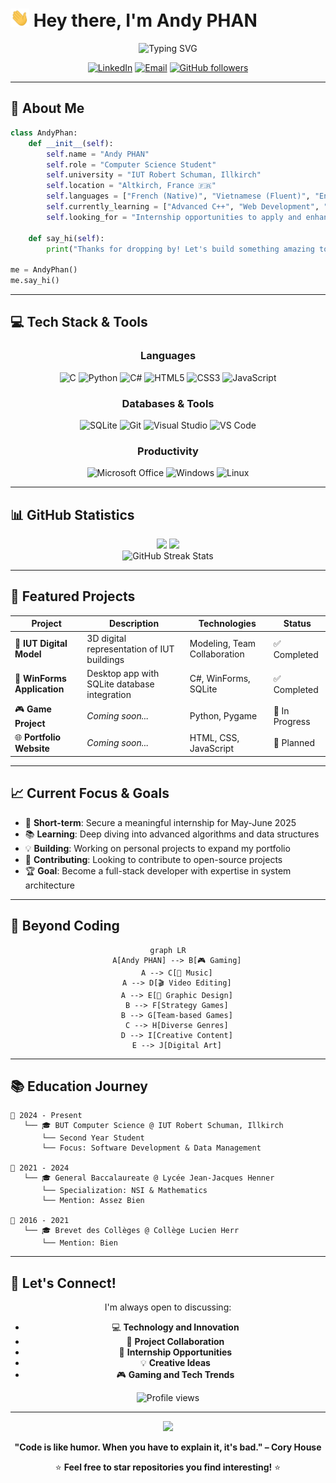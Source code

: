 # <img src="https://raw.githubusercontent.com/ABSphreak/ABSphreak/master/gifs/Hi.gif" width="30px"> Hey there, I'm Andy PHAN

<div align="center">
  <img src="https://readme-typing-svg.herokuapp.com?font=Fira+Code&weight=600&size=28&pause=1000&color=2E86C1&center=true&vCenter=true&width=600&lines=Computer+Science+Student;Full+Stack+Developer+in+Training;Problem+Solver+%26+Tech+Enthusiast" alt="Typing SVG" />
</div>

<div align="center">
  
  [![LinkedIn](https://img.shields.io/badge/LinkedIn-0077B5?style=for-the-badge&logo=linkedin&logoColor=white)](http://linkedin.com/in/andy-phan-293783385)
  [![Email](https://img.shields.io/badge/Email-D14836?style=for-the-badge&logo=gmail&logoColor=white)](mailto:andy.phan@etu.unistra.fr)
  [![GitHub followers](https://img.shields.io/github/followers/cestlelheure?style=for-the-badge&logo=github)](https://github.com/cestlelheure)
  
</div>

---

## 🚀 About Me

```python
class AndyPhan:
    def __init__(self):
        self.name = "Andy PHAN"
        self.role = "Computer Science Student"
        self.university = "IUT Robert Schuman, Illkirch"
        self.location = "Altkirch, France 🇫🇷"
        self.languages = ["French (Native)", "Vietnamese (Fluent)", "English (Intermediate)"]
        self.currently_learning = ["Advanced C++", "Web Development", "Database Management"]
        self.looking_for = "Internship opportunities to apply and enhance my skills"
    
    def say_hi(self):
        print("Thanks for dropping by! Let's build something amazing together 🚀")

me = AndyPhan()
me.say_hi()
```

---

## 💻 Tech Stack & Tools

<div align="center">

### Languages
![C](https://img.shields.io/badge/C-00599C?style=for-the-badge&logo=c&logoColor=white)
![Python](https://img.shields.io/badge/Python-3776AB?style=for-the-badge&logo=python&logoColor=white)
![C#](https://img.shields.io/badge/C%23-239120?style=for-the-badge&logo=c-sharp&logoColor=white)
![HTML5](https://img.shields.io/badge/HTML5-E34C26?style=for-the-badge&logo=html5&logoColor=white)
![CSS3](https://img.shields.io/badge/CSS3-1572B6?style=for-the-badge&logo=css3&logoColor=white)
![JavaScript](https://img.shields.io/badge/JavaScript-F7DF1E?style=for-the-badge&logo=javascript&logoColor=black)

### Databases & Tools
![SQLite](https://img.shields.io/badge/SQLite-07405E?style=for-the-badge&logo=sqlite&logoColor=white)
![Git](https://img.shields.io/badge/Git-F05032?style=for-the-badge&logo=git&logoColor=white)
![Visual Studio](https://img.shields.io/badge/Visual_Studio-5C2D91?style=for-the-badge&logo=visual%20studio&logoColor=white)
![VS Code](https://img.shields.io/badge/VS_Code-007ACC?style=for-the-badge&logo=visual%20studio%20code&logoColor=white)

### Productivity
![Microsoft Office](https://img.shields.io/badge/Microsoft_Office-D83B01?style=for-the-badge&logo=microsoft-office&logoColor=white)
![Windows](https://img.shields.io/badge/Windows-0078D6?style=for-the-badge&logo=windows&logoColor=white)
![Linux](https://img.shields.io/badge/Linux-FCC624?style=for-the-badge&logo=linux&logoColor=black)

</div>

---

## 📊 GitHub Statistics

<div align="center">
  <img height="180em" src="https://github-readme-stats.vercel.app/api?username=cestlelheure&show_icons=true&theme=tokyonight&include_all_commits=true&count_private=true"/>
  <img height="180em" src="https://github-readme-stats.vercel.app/api/top-langs/?username=cestlelheure&layout=compact&langs_count=8&theme=tokyonight"/>
</div>

<div align="center">
  <img src="https://github-readme-streak-stats.herokuapp.com/?user=cestlelheure&theme=tokyonight" alt="GitHub Streak Stats"/>
</div>

---

## 🎯 Featured Projects

<div align="center">

| Project | Description | Technologies | Status |
|---------|-------------|--------------|--------|
| 🏫 **IUT Digital Model** | 3D digital representation of IUT buildings | Modeling, Team Collaboration | ✅ Completed |
| 💼 **WinForms Application** | Desktop app with SQLite database integration | C#, WinForms, SQLite | ✅ Completed |
| 🎮 **Game Project** | *Coming soon...* | Python, Pygame | 🔄 In Progress |
| 🌐 **Portfolio Website** | *Coming soon...* | HTML, CSS, JavaScript | 📝 Planned |

</div>

---

## 📈 Current Focus & Goals

- 🎯 **Short-term**: Secure a meaningful internship for May-June 2025
- 📚 **Learning**: Deep diving into advanced algorithms and data structures
- 💡 **Building**: Working on personal projects to expand my portfolio
- 🤝 **Contributing**: Looking to contribute to open-source projects
- 🏆 **Goal**: Become a full-stack developer with expertise in system architecture

---

## 🎨 Beyond Coding

<div align="center">

```mermaid
graph LR
    A[Andy PHAN] --> B[🎮 Gaming]
    A --> C[🎵 Music]
    A --> D[🎬 Video Editing]
    A --> E[🎨 Graphic Design]
    B --> F[Strategy Games]
    B --> G[Team-based Games]
    C --> H[Diverse Genres]
    D --> I[Creative Content]
    E --> J[Digital Art]
```

</div>

---

## 📚 Education Journey

```
📍 2024 - Present
   └── 🎓 BUT Computer Science @ IUT Robert Schuman, Illkirch
       └── Second Year Student
       └── Focus: Software Development & Data Management

📍 2021 - 2024
   └── 🎓 General Baccalaureate @ Lycée Jean-Jacques Henner
       └── Specialization: NSI & Mathematics
       └── Mention: Assez Bien

📍 2016 - 2021
   └── 🎓 Brevet des Collèges @ Collège Lucien Herr
       └── Mention: Bien
```

---

## 💬 Let's Connect!

<div align="center">

I'm always open to discussing:
- 💻 **Technology and Innovation**
- 🚀 **Project Collaboration**
- 🎯 **Internship Opportunities**
- 💡 **Creative Ideas**
- 🎮 **Gaming and Tech Trends**

<img src="https://komarev.com/ghpvc/?username=cestlelheure&label=Profile%20views&color=0e75b6&style=flat" alt="Profile views" />

</div>

---

<div align="center">
  <img src="https://capsule-render.vercel.app/api?type=waving&color=gradient&height=100&section=footer&text=Thanks%20for%20visiting!&fontSize=20&fontColor=ffffff&animation=twinkling" />
  
  **"Code is like humor. When you have to explain it, it's bad." – Cory House**
  
  ⭐ **Feel free to star repositories you find interesting!** ⭐
</div>

